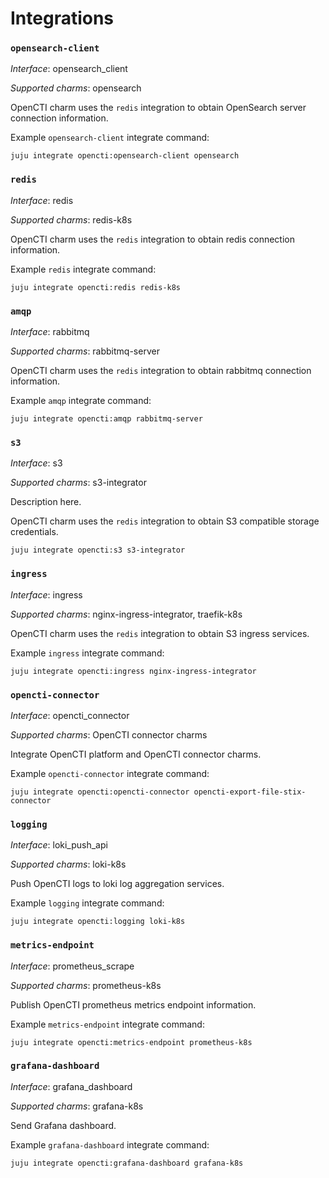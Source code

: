 # Integrations

### `opensearch-client`

_Interface_: opensearch_client

_Supported charms_: opensearch

OpenCTI charm uses the `redis` integration to obtain OpenSearch server
connection information.

Example `opensearch-client` integrate command: 

```
juju integrate opencti:opensearch-client opensearch
```


### `redis`

_Interface_: redis

_Supported charms_: redis-k8s

OpenCTI charm uses the `redis` integration to obtain redis connection 
information.

Example `redis` integrate command: 

```
juju integrate opencti:redis redis-k8s
```


### `amqp`

_Interface_: rabbitmq

_Supported charms_: rabbitmq-server

OpenCTI charm uses the `redis` integration to obtain rabbitmq connection 
information.

Example `amqp` integrate command: 

```
juju integrate opencti:amqp rabbitmq-server
```


### `s3`

_Interface_: s3

_Supported charms_: s3-integrator

Description here.

OpenCTI charm uses the `redis` integration to obtain S3 compatible storage
credentials.

```
juju integrate opencti:s3 s3-integrator
```


### `ingress`

_Interface_: ingress

_Supported charms_: nginx-ingress-integrator, traefik-k8s

OpenCTI charm uses the `redis` integration to obtain S3 ingress services.

Example `ingress` integrate command: 

```
juju integrate opencti:ingress nginx-ingress-integrator
```


### `opencti-connector`

_Interface_: opencti_connector

_Supported charms_: OpenCTI connector charms

Integrate OpenCTI platform and OpenCTI connector charms.

Example `opencti-connector` integrate command: 

```
juju integrate opencti:opencti-connector opencti-export-file-stix-connector
```


### `logging`

_Interface_: loki_push_api

_Supported charms_: loki-k8s

Push OpenCTI logs to loki log aggregation services.

Example `logging` integrate command: 

```
juju integrate opencti:logging loki-k8s
```


### `metrics-endpoint`

_Interface_: prometheus_scrape

_Supported charms_: prometheus-k8s

Publish OpenCTI prometheus metrics endpoint information.

Example `metrics-endpoint` integrate command: 

```
juju integrate opencti:metrics-endpoint prometheus-k8s
```


### `grafana-dashboard`

_Interface_: grafana_dashboard

_Supported charms_: grafana-k8s

Send Grafana dashboard.

Example `grafana-dashboard` integrate command: 

```
juju integrate opencti:grafana-dashboard grafana-k8s
```